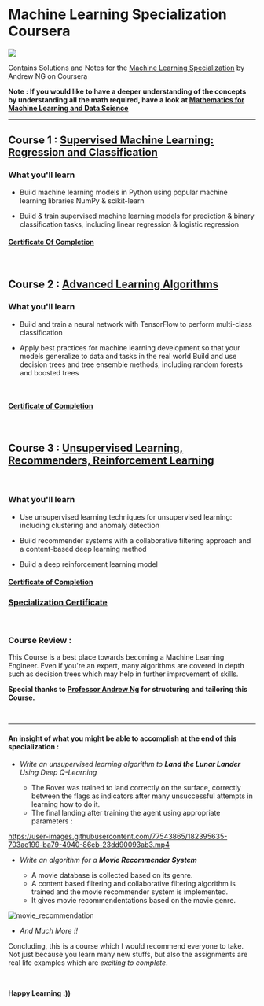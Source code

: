 # Machine Learning Specialization Coursera


![](/resources/title-head.png)

Contains Solutions and Notes for the [Machine Learning Specialization](https://www.coursera.org/specializations/machine-learning-introduction/?utm_medium=coursera&utm_source=home-page&utm_campaign=mlslaunch2022IN) by Andrew NG on Coursera 

**Note : If you would like to have a deeper understanding of the concepts by understanding all the math required, have a look at [Mathematics for Machine Learning and Data Science](https://github.com/greyhatguy007/Mathematics-for-Machine-Learning-and-Data-Science-Specialization-Coursera)**

<hr/>

## Course 1 : [Supervised Machine Learning: Regression and Classification ](https://www.coursera.org/learn/machine-learning?specialization=machine-learning-introduction)

### What you'll learn

- Build machine learning models in Python using popular machine learning libraries NumPy & scikit-learn

- Build & train supervised machine learning models for prediction & binary classification tasks, including linear regression & logistic regression
    
#### [Certificate Of Completion](https://www.coursera.org/account/accomplishments/verify/5JHGE54R66HQ)

<br/>

## Course 2 : [Advanced Learning Algorithms](https://www.coursera.org/learn/advanced-learning-algorithms?specialization=machine-learning-introduction)

### What you'll learn

- Build and train a neural network with TensorFlow to perform multi-class classification

- Apply best practices for machine learning development so that your models generalize to data and tasks in the real world
 Build and use decision trees and tree ensemble methods, including random forests and boosted trees

<br/>

#### [Certificate of Completion](https://www.coursera.org/account/accomplishments/verify/CNCKB2L9M5KQ)        

<br/>

## Course 3 : [Unsupervised Learning, Recommenders, Reinforcement Learning](https://www.coursera.org/learn/unsupervised-learning-recommenders-reinforcement-learning?specialization=machine-learning-introduction)

<br/>

### What you'll learn

- Use unsupervised learning techniques for unsupervised learning: including clustering and anomaly detection

- Build recommender systems with a collaborative filtering approach and a content-based deep learning method

- Build a deep reinforcement learning model
    
#### [Certificate of Completion](https://www.coursera.org/account/accomplishments/verify/MGTY7TNESDQF)


### [Specialization Certificate](https://www.coursera.org/account/accomplishments/specialization/ALRBST3F52B7)

<br/>

### Course Review :

This Course is a best place towards becoming a Machine Learning Engineer. Even if you're an expert, many algorithms are covered in depth such as decision trees which may help in further improvement of skills.

**Special thanks to [Professor Andrew Ng](https://www.andrewng.org/) for structuring and tailoring this Course.**

<br/>

<hr/>

#### An insight of what you might be able to accomplish at the end of this specialization :

* <i>Write an unsupervised learning algorithm to **Land the Lunar Lander** Using Deep Q-Learning</i>

    - The Rover was trained to land correctly on the surface, correctly between the flags as indicators after many unsuccessful attempts in learning how to do it.
    - The final landing after training the agent using appropriate parameters : 

https://user-images.githubusercontent.com/77543865/182395635-703ae199-ba79-4940-86eb-23dd90093ab3.mp4

* <i>Write an algorithm for a **Movie Recommender System**</i>
    
    - A movie database is collected based on its genre.
    - A content based filtering and collaborative filtering algorithm is trained and the movie recommender system is implemented.
    - It gives movie recommendentations based on the movie genre.

![movie_recommendation](https://user-images.githubusercontent.com/77543865/182398093-c7387754-34a9-4044-b842-0085060c3525.png)

* <i> And Much More !! </i>


Concluding, this is a course which I would recommend everyone to take. Not just because you learn many new stuffs, but also the assignments are real life examples which are *exciting to complete*. 

<br/>

**Happy Learning :))**


 
 
